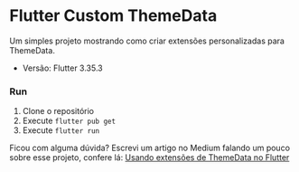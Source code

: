 # Flutter Custom ThemeData

Um simples projeto mostrando como criar extensões personalizadas para ThemeData.

- Versão: Flutter 3.35.3

### Run

1. Clone o repositório
2. Execute `flutter pub get`
3. Execute `flutter run`

Ficou com alguma dúvida? Escrevi um artigo no Medium falando um pouco sobre esse projeto, confere lá: [Usando extensões de ThemeData no Flutter](https://medium.com/@diegokalschne/dffd12e70fc4)
